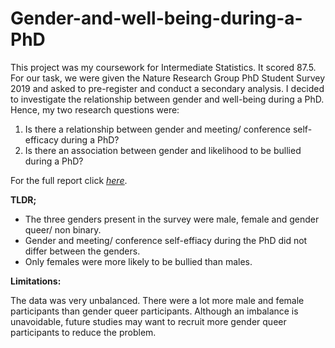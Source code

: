 
# Gender-and-well-being-during-a-PhD

This project was my coursework for Intermediate Statistics. It scored 87.5. For our task, we were given the Nature Research Group PhD Student Survey 2019 and asked to pre-register and conduct a secondary analysis. I decided to investigate the relationship between gender and well-being during a PhD. Hence, my two research questions were:

<ol>
<li>Is there a relationship between gender and meeting/ conference self-efficacy during a PhD?</li>
<li>Is there an association between gender and likelihood to be bullied during a PhD?</li>
</ol>


For the full report click <i><u>[here](https://rpubs.com/BenAY/gender-well-being-phd)</i></u>.

<b> TLDR; </b>
<ul>
<li>The three genders present in the survey were male, female and gender queer/ non binary.</li>
<li>Gender and meeting/ conference self-effiacy during the PhD did not differ between the genders.</li>
<li>Only females were more likely to be bullied than males.</li>
</ul>

<b>Limitations:</b>

The data was very unbalanced. There were a lot more male and female participants than gender queer participants. Although an imbalance is unavoidable, future studies may want to recruit more gender queer participants to reduce the problem. 
  

